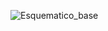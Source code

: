 ![Esquematico_base](https://github.com/user-attachments/assets/e0377689-9007-4644-a2d3-d147a5cdddc0)
